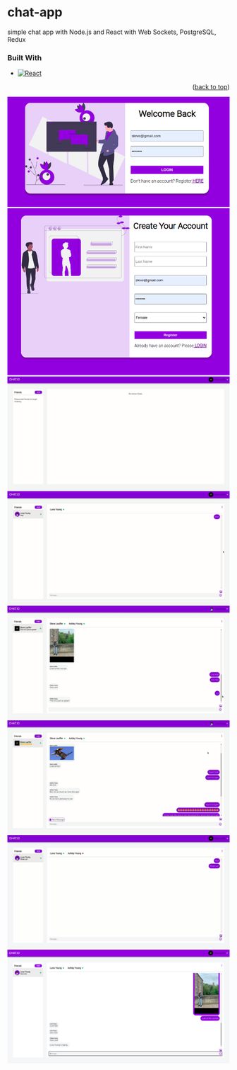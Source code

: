 # chat-app
simple chat app with Node.js and React with Web Sockets, PostgreSQL, Redux


### Built With


* [![React][React.js]][React-url]

<p align="right">(<a href="#top">back to top</a>)</p>

!['LOGIN'](https://github.com/Lauffern1995/chat-app/blob/main/docs/WelcomeBack.png?raw=true)
!['CREATE ACCOUNT'](https://github.com/Lauffern1995/chat-app/blob/main/docs/CreateAcct.png?raw=true)
!['ADD FRIEND'](https://github.com/Lauffern1995/chat-app/blob/main/docs/AddFriend.gif?raw=true)
!['GROUP CHAT'](https://github.com/Lauffern1995/chat-app/blob/main/docs/GroupChat.gif?raw=true)
!['INFINITE SCROLL'](https://github.com/Lauffern1995/chat-app/blob/main/docs/InfiniteScroll.gif?raw=true)
!['NEW MSG NOTIFICATION'](https://github.com/Lauffern1995/chat-app/blob/main/docs/NewMessageNoti.gif?raw=true)
!['UPLOAD A PICTURE'](https://github.com/Lauffern1995/chat-app/blob/main/docs/PictureUpload.gif?raw=true)
!['TYPING FEATURE'](https://github.com/Lauffern1995/chat-app/blob/main/docs/Typing.png?raw=true)



[React.js]: https://img.shields.io/badge/React-20232A?style=for-the-badge&logo=react&logoColor=61DAFB
[React-url]: https://reactjs.org/